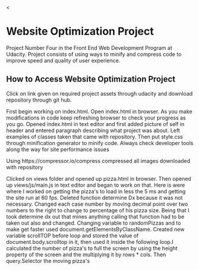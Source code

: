 <<h1>Website Optimization Project</h1>

<p>Project Number Four in the Front End Web Development Program at Udacity. Project consists of using ways to minify and compress code to improve speed and quality of user experience.</p>

<h2>How to Access Website Optimization Project</h2>

<p> Click on link given on required project assets through udacity and download repository through git hub.

<p>First begin working on index.html. Open index.html in browser. As you make modifications in code keep refreshing browser to check your progress as you go. Opened index.html in text editor and first added picture of self in header and entered paragraph describing what project was about. Left examples of classes taken that came with repository. Then put style.css through minification generator to minify code. Always check developer tools along the way for site performance issues </p>

<p> Using https://compressor.io/compress compressed all images downloaded with repository <p>

<p> Clicked on views folder and opened up pizza.html in browser. Then opened up views/js/main.js in text editor and began to work on that. Here is were where I worked on getting the pizza's to load in less the 5 ms and getting the site run at 60 fps. Deleted function determine Dx because it was not necessary. Changed each case number by moving decimal point over two numbers to the right to change to percentage of his pizza size. Being that I took determine dx out that mines anything calling that function had to be taken out also and changed. Changing variable to randomPizzas and to make get faster used document.getElementsByClassName. Created new variable scrollTOP before loop and stored the value of document.body.scrolltop in it, then used it inside the following loop.I calculated the number of pizza's to full the screen by using the height property of the screen and the multiplying it by rows * cols. Then query.Selector the moving pizza's</p>


